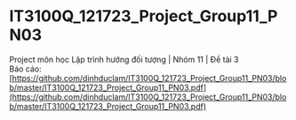 # IT3100Q_121723_Project_Group11_PN03
Project môn học Lập trình hướng đối tượng | Nhóm 11 | Đề tài 3
<br>
Báo cáo: [https://github.com/dinhduclam/IT3100Q_121723_Project_Group11_PN03/blob/master/IT3100Q_121723_Project_Group11_PN03.pdf](https://github.com/dinhduclam/IT3100Q_121723_Project_Group11_PN03/blob/master/IT3100Q_121723_Project_Group11_PN03.pdf)

